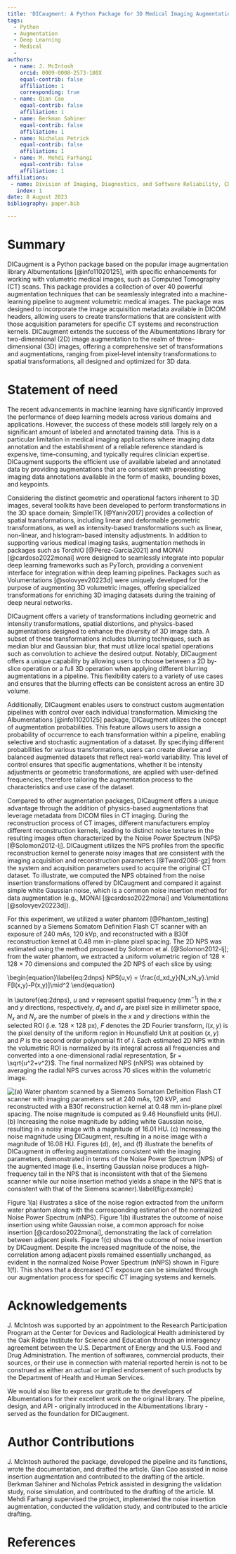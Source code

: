 ```yaml
---
title: 'DICaugment: A Python Package for 3D Medical Imaging Augmentation'
tags:
  - Python
  - Augmentation
  - Deep Learning
  - Medical
  - 
authors:
  - name: J. McIntosh
    orcid: 0009-0008-2573-180X
    equal-contrib: false
    affiliation: 1
    corresponding: true
  - name: Qian Cao
    equal-contrib: false
    affiliation: 1
  - name: Berkman Sahiner
    equal-contrib: false
    affiliation: 1
  - name: Nicholas Petrick
    equal-contrib: false
    affiliation: 1
  - name: M. Mehdi Farhangi
    equal-contrib: false
    affiliation: 1
affiliations:
 - name: Division of Imaging, Diagnostics, and Software Reliability, CDRH, U.S. Food and Drug Administration, Silver Spring, MD 20993, USA
   index: 1
date: 8 August 2023
bibliography: paper.bib

---
```


# Summary

DICaugment is a Python package based on the popular image augmentation library Albumentations [@info11020125], with specific enhancements for working with volumetric medical images, such as Computed Tomography (CT) scans. This package provides a collection of over 40 powerful augmentation techniques that can be seamlessly integrated into a machine-learning pipeline to augment volumetric medical images. The package was designed to incorporate the image acquisition metadata available in DICOM headers, allowing users to create transformations that are consistent with those acquisition parameters for specific CT systems and reconstruction kernels. DICaugment extends the success of the Albumentations library for two-dimensional (2D) image augmentation to the realm of three-dimensional (3D) images, offering a comprehensive set of transformations and augmentations, ranging from pixel-level intensity transformations to spatial transformations, all designed and optimized for 3D data.

# Statement of need

The recent advancements in machine learning have significantly improved the performance of deep learning models across various domains and applications. However, the success of these models still largely rely on a significant amount of labeled and annotated training data. This is a particular limitation in medical imaging applications where imaging data annotation and the establishment of a reliable reference standard is expensive, time-consuming, and typically requires clinician expertise. DICaugment supports the efficient use of available labeled and annotated data by providing augmentations that are consistent with preexisting imaging data annotations available in the form of masks, bounding boxes, and keypoints. 

Considering the distinct geometric and operational factors inherent to 3D images, several toolkits have been developed to perform transformations in the 3D space domain; SimpleITK [@Yaniv2017] provides a collection of spatial transformations, including linear and deformable geometric transformations, as well as intensity-based transformations such as linear, non-linear, and histogram-based intensity adjustments. In addition to supporting various medical imaging tasks, augmentation methods in packages such as TorchIO [@Pérez-García2021] and MONAI [@cardoso2022monai] were designed to seamlessly integrate into popular deep learning frameworks such as PyTorch, providing a convenient interface for integration within deep learning pipelines. Packages such as Volumentations [@solovyev20223d] were uniquely developed for the purpose of augmenting 3D volumetric images, offering specialized transformations for enriching 3D imaging datasets during the training of deep neural networks.

DICaugment offers a variety of transformations including geometric and intensity transformations, spatial distortions, and physics-based augmentations designed to enhance the diversity of 3D image data. A subset of these transformations includes blurring techniques, such as median blur and Gaussian blur, that must utilize local spatial operations such as convolution to achieve the desired output. Notably, DICaugment offers a unique capability by allowing users to choose between a 2D by-slice operation or a full 3D operation when applying different blurring augmentations in a pipeline. This flexibility caters to a variety of use cases and ensures that the blurring effects can be consistent across an entire 3D volume. 

Additionally, DICaugment enables users to construct custom augmentation pipelines with control over each individual transformation. Mimicking the Albumentations [@info11020125] package, DICaugment utilizes the concept of augmentation probabilities. This feature allows users to assign a probability of occurrence to each transformation within a pipeline, enabling selective and stochastic augmentation of a dataset. By specifying different probabilities for various transformations, users can create diverse and balanced augmented datasets that reflect real-world variability. This level of control ensures that specific augmentations, whether it be intensity adjustments or geometric transformations, are applied with user-defined frequencies, therefore tailoring the augmentation process to the characteristics and use case of the dataset.

Compared to other augmentation packages, DICaugment offers a unique advantage through the addition of physics-based augmentations that leverage metadata from DICOM files in CT imaging. During the reconstruction process of CT images, different manufacturers employ different reconstruction kernels, leading to distinct noise textures in the resulting images often characterized by the Noise Power Spectrum (NPS) [@Solomon2012-lj]. DICaugment utilizes the NPS profiles from the specific reconstruction kernel to generate noisy images that are consistent with the imaging acquisition and reconstruction parameters [@Tward2008-gz] from the system and acquisition parameters used to acquire the original CT dataset. To illustrate, we computed the NPS obtained from the noise insertion transformations offered by DICaugment and compared it against simple white Gaussian noise, which is a common noise insertion method for data augmentation (e.g., MONAI [@cardoso2022monai] and Volumentations [@solovyev20223d]). 

For this experiment, we utilized a water phantom [@Phantom_testing] scanned by a Siemens Somatom Definition Flash CT scanner with an exposure of 240 mAs, 120 kVp, and reconstructed with a B30f reconstruction kernel at 0.48 mm in-plane pixel spacing. The 2D NPS was estimated using the method proposed by Solomon et al. [@Solomon2012-lj]; from the water phantom, we extracted a uniform volumetric region of 128 $\times$ 128 $\times$ 70 dimensions and computed the 2D NPS of each slice by using:


\begin{equation}\label{eq:2dnps}
NPS(u,v) = \frac{d_xd_y}{N_xN_y}.\mid F[I(x,y)-P(x,y)]\mid^2
\end{equation}


In \autoref{eq:2dnps}, $u$ and $v$ represent spatial frequency \(mm$^{-1}$\) in the $x$ and $y$ directions, respectively, $d_x$ and $d_y$ are pixel size in millimeter space, $N_x$ and $N_y$ are the number of pixels in the $x$ and $y$ directions within the selected ROI (i.e. 128 $\times$ 128 px), $F$ denotes the 2D Fourier transform, $I(x,y)$ is the pixel density of the uniform region in Hounsfield Unit at position $(x,y)$ and $P$ is the second order polynomial fit of $I$. Each estimated 2D NPS within the volumetric ROI is normalized by its integral across all frequencies and converted into a one-dimensional radial representation, $r = \sqrt{u^2+v^2}$. The final normalized NPS (nNPS) was obtained by averaging the radial NPS curves across 70 slices within the volumetric image.  

![(a) Water phantom scanned by a Siemens Somatom Definition Flash CT scanner with imaging parameters set at 240 mAs, 120 kVP, and reconstructed with a B30f reconstruction kernel at 0.48 mm in-plane pixel spacing. The noise magnitude is computed as 9.46 Hounsfield units (HU). (b) Increasing the noise magnitude by adding white Gaussian noise, resulting in a noisy image with a magnitude of 16.01 HU. (c) Increasing the noise magnitude using DICaugment, resulting in a noise image with a magnitude of 16.08 HU.  Figures (d), (e), and (f) illustrate the benefits of DICaugment in offering augmentations consistent with the imaging parameters, demonstrated in terms of the Noise Power Spectrum (NPS) of the augmented image (i.e., inserting Gaussian noise produces a high-frequency tail in the NPS that is inconsistent with that of the Siemens scanner while our noise insertion method yields a shape in the NPS that is consistent with that of the Siemens scanner).\label{fig:example}](fig_1.png)

Figure 1(a) illustrates a slice of the noise region extracted from the uniform water phantom along with the corresponding estimation of the normalized Noise Power Spectrum (nNPS). Figure 1(b) illustrates the outcome of noise insertion using white Gaussian noise, a common approach for noise insertion [@cardoso2022monai], demonstrating the lack of correlation between adjacent pixels. Figure 1(c) shows the outcome of noise insertion by DICaugment. Despite the increased magnitude of the noise, the correlation among adjacent pixels remained essentially unchanged, as evident in the normalized Noise Power Spectrum (nNPS) shown in Figure 1(f). This shows that a decreased CT exposure can be simulated through our augmentation process for specific CT imaging systems and kernels.

# Acknowledgements

J. McIntosh was supported by an appointment to the Research Participation Program at the Center for Devices and Radiological Health administered by the Oak Ridge Institute for Science and Education through an interagency agreement between the U.S. Department of Energy and the U.S. Food and Drug Administration. The mention of softwares, commercial products, their sources, or their use in connection with material reported herein is not to be construed as either an actual or implied endorsement of such products by the Department of Health and Human Services.

We would also like to express our gratitude to the developers of Albumentations for their excellent work on the original library. The pipeline, design, and API - originally introduced in the Albumentations library - served as the foundation for DICaugment.

# Author Contributions

J. McIntosh authored the package, developed the pipeline and its functions, wrote the documentation, and drafted the article.  Qian Cao assisted in noise insertion augmentation and contributed to the drafting of the article. Berkman Sahiner and Nicholas Petrick assisted in designing the validation study, noise simulation, and contributed to the drafting of the article. M. Mehdi Farhangi supervised the project, implemented the noise insertion augmentation, conducted the validation study, and contributed to the article drafting.

# References